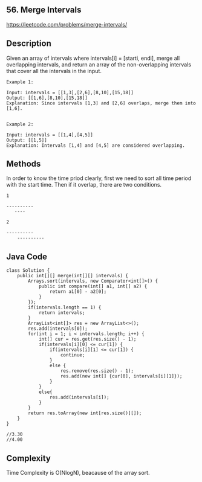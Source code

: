 ## 56. Merge Intervals
https://leetcode.com/problems/merge-intervals/

## Description
Given an array of intervals where intervals[i] = [starti, endi], merge all overlapping intervals, and return an array of the non-overlapping intervals that cover all the intervals in the input.
```
Example 1:

Input: intervals = [[1,3],[2,6],[8,10],[15,18]]
Output: [[1,6],[8,10],[15,18]]
Explanation: Since intervals [1,3] and [2,6] overlaps, merge them into [1,6].


Example 2:

Input: intervals = [[1,4],[4,5]]
Output: [[1,5]]
Explanation: Intervals [1,4] and [4,5] are considered overlapping.
```

## Methods
In order to know the time priod clearly, first we need to sort all time period with the start time. Then if it overlap, there are two conditions.
```
1

----------
   ----
```
```
2

----------
    ----------
```

## Java Code
```
class Solution {
    public int[][] merge(int[][] intervals) {
        Arrays.sort(intervals, new Comparator<int[]>() {
            public int compare(int[] a1, int[] a2) {
                return a1[0] - a2[0];
            }
        });
        if(intervals.length == 1) {
            return intervals;
        }
        ArrayList<int[]> res = new ArrayList<>(); 
        res.add(intervals[0]);
        for(int i = 1; i < intervals.length; i++) {
            int[] cur = res.get(res.size() - 1);
            if(intervals[i][0] <= cur[1]) {
                if(intervals[i][1] <= cur[1]) {
                    continue;
                }
                else {
                    res.remove(res.size() - 1);
                    res.add(new int[] {cur[0], intervals[i][1]});
                }
            }
            else{
                res.add(intervals[i]);
            }
        }
        return res.toArray(new int[res.size()][]);
    }
}

//3.30
//4.00
```

## Complexity
Time Complexity is O(NlogN), beacause of the array sort.
